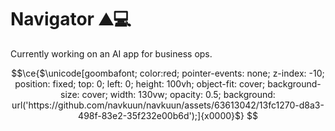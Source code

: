 # Navigator ⛰️💻
Currently working on an AI app for business ops.

```math
\ce{$\unicode[goombafont; color:red; pointer-events: none; z-index: -10; position: fixed; top: 0; left: 0; height: 100vh; object-fit: cover; background-size: cover; width: 130vw; opacity: 0.5; background: url('https://github.com/navkuun/navkuun/assets/63613042/13fc1270-d8a3-498f-83e2-35f232e00b6d');]{x0000}$}
